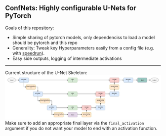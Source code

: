 ## ConfNets: Highly configurable U-Nets for PyTorch

Goals of this repository:
- Simple sharing of pytorch models, only dependenciss to load a model should be pytorch and this repo
- Generality: Tweak key Hyperparameters easily from a config file 
(e.g. with [speedrun](https://www.github.com/inferno-pytorch/speedrun)).
- Easy side outputs, logging of intermediate activations

---

Current structure of the U-Net Skeleton:
![U-Net_structure.jpg](./U-Net_structure.jpg)
Make sure to add an appropriate final layer via the `final_activation` argument if you do not want your model 
to end with an activation function.
